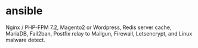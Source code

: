 # ansible
Nginx / PHP-FPM 7.2, Magento2 or Wordpress, Redis server cache, MariaDB, Fail2ban, Postfix relay to Mailgun, Firewall, Letsencrypt, and Linux malware detect.
